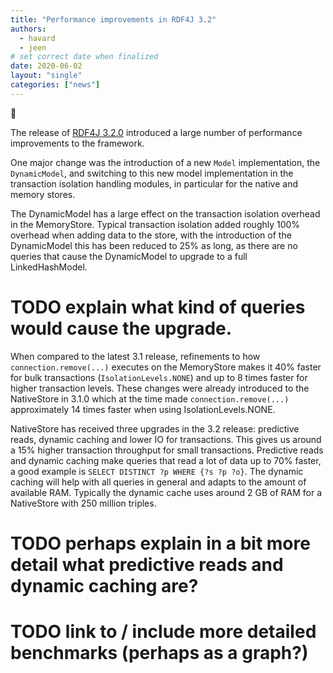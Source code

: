 ```yaml
---
title: "Performance improvements in RDF4J 3.2"
authors:
  - havard
  - jeen
# set correct date when finalized
date: 2020-06-02 
layout: "single"
categories: ["news"]
---
```

<div class="big-emoji">&#x1F680;</div>

The release of [RDF4J 3.2.0](/release-notes/3.2.0/) introduced a large number
of performance improvements to the framework. 

One major change was the introduction of a new `Model` implementation, the
`DynamicModel`, and switching to this new model implementation in the
transaction isolation handling modules, in particular for the native and memory
stores.

The DynamicModel has a large effect on the transaction isolation overhead in
the MemoryStore. Typical transaction isolation added roughly 100% overhead when
adding data to the store, with the introduction of the DynamicModel this has
been reduced to 25% as long, as there are no queries that cause the DynamicModel
to upgrade to a full LinkedHashModel.

# TODO explain what kind of queries would cause the upgrade.

When compared to the latest 3.1 release, refinements to how
`connection.remove(...)` executes on the MemoryStore makes it 40% faster for
bulk transactions (`IsolationLevels.NONE`) and up to 8 times faster for higher
transaction levels. These changes were already introduced to the NativeStore in
3.1.0 which at the time made `connection.remove(...)` approximately 14 times faster
when using IsolationLevels.NONE.

NativeStore has received three upgrades in the 3.2 release: predictive reads,
dynamic caching and lower IO for transactions. This gives us around a 15%
higher transaction throughput for small transactions. Predictive reads and
dynamic caching make queries that read a lot of data up to 70% faster, a good
example is `SELECT DISTINCT ?p WHERE {?s ?p ?o}`. The dynamic caching will help
with all queries in general and adapts to the amount of available RAM.
Typically the dynamic cache uses around 2 GB of RAM for a NativeStore with 250
million triples.

# TODO perhaps explain in a bit more detail what predictive reads and dynamic caching are?

# TODO link to / include more detailed benchmarks (perhaps as a graph?)
